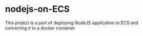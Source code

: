 # nodejs-on-ECS
This project is a part of deploying NodeJS application to ECS and converting it to a docker container 
